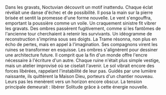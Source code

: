 Dans les gravats, Noctuvian découvrit un motif inattendu.
Chaque éclat révélait une danse d'échec et de possibilité.
Il posa la main sur la pierre brisée
et sentit la promesse d'une forme nouvelle.
Le vent s'engouffra, emportant la poussière comme un voile.
Un craquement sinistre fit vibrer les gravats.
Des ombres passèrent fugitivement, comme si les fantômes de l'ancienne tour cherchaient à retenir les survivants.
Un idéogramme de reconstruction s'imprima sous ses doigts.
La Trame résonna, non plus en écho de pertes,
mais en appel à l'imagination.
Ses compagnons virent les ruines se transformer en esquisse.
Les ombres s'alignèrent pour dessiner une architecture future.
Il comprit que la fin d'un monde offre l'encre nécessaire à l'écriture d'un autre.
Chaque ruine n'était plus simple vestige,
mais un atelier improvisé où se ciselait l'avenir.
Le sol vibrait encore des forces libérées, rappelant l'instabilité de leur pas.
Guidés par une lumière naissante, ils quittèrent la Maison Dieu,
porteurs d'un chantier nouveau.
Leurs pas les menèrent vers un horizon encore obscur.
La tension principale demeurait : libérer Solitude grâce à cette énergie nouvelle.
